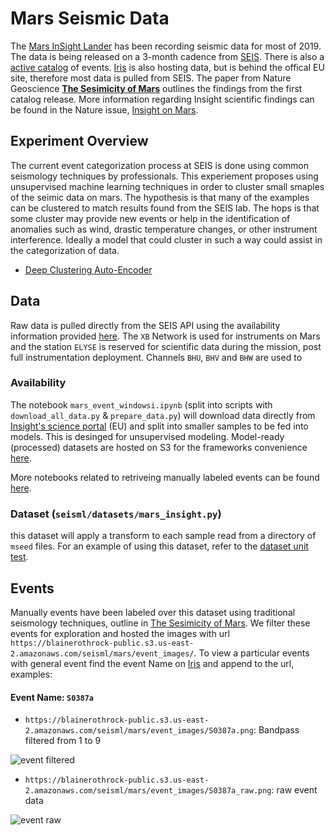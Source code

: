 # Mars Seismic Data
The [Mars InSight Lander](https://mars.nasa.gov/insight/) has been recording seismic data for most of 2019. The data is being released on a 3-month cadence from [SEIS](https://www.seis-insight.eu/en/science/science-summary). There is also a [active catalog](https://www.seis-insight.eu/en/science/seis-products/mqs-catalogs) of events. [Iris](https://www.iris.edu/hq/sis/insight) is also hosting data, but is behind the offical EU site, therefore most data is pulled from SEIS. The paper from Nature Geoscience [__The Sesimicity of Mars__](https://www.nature.com/articles/s41561-020-0539-8) outlines the findings from the first catalog release. More information regarding Insight scientific findings can be found in the Nature issue, [Insight on Mars](https://www.nature.com/collections/iiiifgehfc). 

## Experiment Overview
The current event categorization process at SEIS is done using common seismology techniques by professionals. This experiement proposes using unsupervised machine learning techniques in order to cluster small smaples of the seimic data on mars. The hypothesis is that many of the examples can be clustered to match results found from the SEIS lab. The hops is that some cluster may provide new events or help in the identification of anomalies such as wind, drastic temperature changes, or other instrument interference. Ideally a model that could cluster in such a way could assist in the categorization of data.
* [Deep Clustering Auto-Encoder](unsupervised_clustering/README.md)

## Data
Raw data is pulled directly from the SEIS API using the availability information provided [here](https://www.seis-insight.eu/en/science/seis-data/seis-data-availability). The `XB` Network is used for instruments on Mars and the station `ELYSE` is reserved for scientific data during the mission, post full instrumentation deployment. Channels `BHU`, `BHV` and `BHW` are used to

### Availability
The notebook `mars_event_windowsi.ipynb` (split into scripts with `download_all_data.py` & `prepare_data.py`) will download data directly from [Insight's science portal](https://www.seis-insight.eu) (EU) and split into smaller samples to be fed into models. This is desinged for unsupervised modeling. Model-ready (processed) datasets are hosted on S3 for the frameworks convenience [here](../../seisml/utility/download_data.py).

More notebooks related to retriveing manually labeled events can be found [here](../../playground/mars_insight_seismic). 

### Dataset (`seisml/datasets/mars_insight.py`)
this dataset will apply a transform to each sample read from a directory of `mseed` files. For an example of using this dataset, refer to the [dataset unit test](../../tests/datasets/mars_insight_test.py).

## Events
Manually events have been labeled over this dataset using traditional seismology techniques, outline in [The Sesimicity of Mars](https://www.nature.com/articles/s41561-020-0539-8). We filter these events for exploration and hosted the images with url `https://blainerothrock-public.s3.us-east-2.amazonaws.com/seisml/mars/event_images/`. To view a particular events with general event find the event Name on [Iris](http://ds.iris.edu/ds/nodes/dmc/tools/mars-events/) and append to the url, examples:

#### Event Name: `S0387a`
* `https://blainerothrock-public.s3.us-east-2.amazonaws.com/seisml/mars/event_images/S0387a.png`: Bandpass filtered from 1 to 9

![event filtered](https://blainerothrock-public.s3.us-east-2.amazonaws.com/seisml/mars/event_images/S0387a.png)

* `https://blainerothrock-public.s3.us-east-2.amazonaws.com/seisml/mars/event_images/S0387a_raw.png`: raw event data

![event raw](https://blainerothrock-public.s3.us-east-2.amazonaws.com/seisml/mars/event_images/S0387a_raw.png)
 

